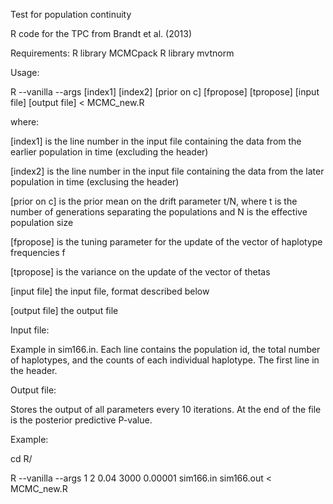 Test for population continuity

R code for the TPC from Brandt et al. (2013) 

Requirements:
R library MCMCpack
R library mvtnorm

Usage:

R --vanilla --args [index1] [index2] [prior on c] [fpropose] [tpropose] [input file] [output file] < MCMC_new.R

where:

[index1] is the line number in the input file containing the data from the earlier population in time (excluding the header)

[index2] is the line number in the input file containing the data from the later population in time (exclusing the header)

[prior on c] is the prior mean on the drift parameter t/N, where t is the number of generations separating the populations and N is the effective population size

[fpropose] is the tuning parameter for the update of the vector of haplotype frequencies f

[tpropose] is the variance on the update of the vector of thetas

[input file] the input file, format described below

[output file] the output file 



Input file:

Example in sim166.in. Each line contains the population id, the total number of haplotypes, and the counts of each individual haplotype. The first line in the header.



Output file:

Stores the output of all parameters every 10 iterations. At the end of the file is the posterior predictive P-value.



Example:

cd R/

R --vanilla --args  1 2 0.04 3000 0.00001 sim166.in sim166.out < MCMC_new.R

